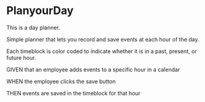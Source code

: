 # PlanyourDay

This is a day planner.

Simple planner that lets you record and save events at each hour of the day. 

Each timeblock is color coded to indicate whether it is in a past, present, or future hour.

GIVEN that an employee adds events to a specific hour in a calendar

WHEN the employee clicks the save button

THEN events are saved in the timeblock for that hour
